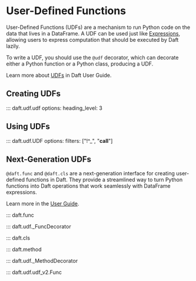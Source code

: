 # User-Defined Functions

User-Defined Functions (UDFs) are a mechanism to run Python code on the data that lives in a DataFrame. A UDF can be used just like [Expressions](expressions.md), allowing users to express computation that should be executed by Daft lazily.

To write a UDF, you should use the `@udf` decorator, which can decorate either a Python function or a Python class, producing a UDF.

Learn more about [UDFs](../custom-code/udfs.md) in Daft User Guide.

## Creating UDFs

::: daft.udf.udf
    options:
        heading_level: 3

<!-- this function needs serious reformatting with the example and resource request section should not be a heading -->

## Using UDFs

::: daft.udf.UDF
    options:
        filters: ["!^_", "__call__"]

## Next-Generation UDFs

`@daft.func` and `@daft.cls` are a next-generation interface for creating user-defined functions in Daft. They provide a streamlined way to turn Python functions into Daft operations that work seamlessly with DataFrame expressions.

Learn more in the [User Guide](../custom-code/func.md).

::: daft.func

::: daft.udf._FuncDecorator

::: daft.cls

::: daft.method

::: daft.udf._MethodDecorator

::: daft.udf.udf_v2.Func

